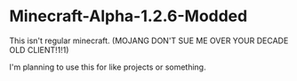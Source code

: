 # Minecraft-Alpha-1.2.6-Modded
This isn't regular minecraft. (MOJANG DON'T SUE ME OVER YOUR DECADE OLD CLIENT!1!1)

I'm planning to use this for like projects or something.
